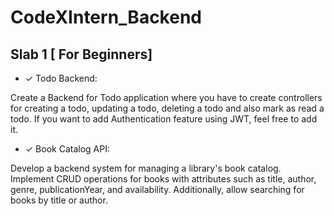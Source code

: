 # CodeXIntern_Backend

## Slab 1 [ For Beginners]

- ✓ Todo Backend:

Create a Backend for Todo application where you have to create controllers for creating a
todo, updating a todo, deleting a todo and also mark as read a todo. If you want to add
Authentication feature using JWT, feel free to add it.

- ✓ Book Catalog API:

Develop a backend system for managing a library's book catalog. Implement CRUD
operations for books with attributes such as title, author, genre, publicationYear, and
availability. Additionally, allow searching for books by title or author.
